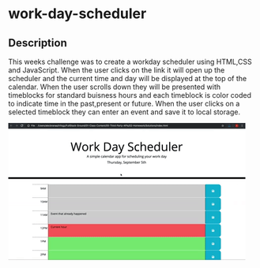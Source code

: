 # work-day-scheduler


## Description
This weeks challenge was to create a workday scheduler using HTML,CSS and JavaScript.
When the user clicks on the link it will open up the scheduler and the current time and day will be displayed at the top of the calendar. 
When the user scrolls down they will be presented with timeblocks for standard buisness hours and each timeblock is color coded to indicate time in the past,present or future.
When the user clicks on a selected timeblock they can enter an event and save it to local storage.


![Workday scheduler website.](./assets/images/05-third-party-apis-homework-demo.gif) 

